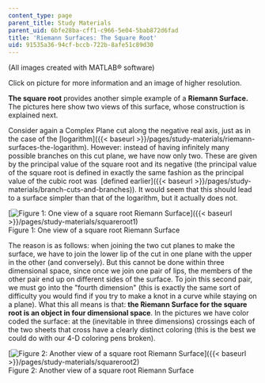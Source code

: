 ```yaml
---
content_type: page
parent_title: Study Materials
parent_uid: 6bfe28ba-cff1-c966-5e04-5bab872d6fad
title: 'Riemann Surfaces: The Square Root'
uid: 91535a36-94cf-bccb-722b-8afe51c89d30
---
```


(All images created with MATLAB® software)

Click on picture for more information and an image of higher resolution.

**The square root** provides another simple example of a **Riemann Surface.** The pictures here show two views of this surface, whose construction is explained next.

Consider again a Complex Plane cut along the negative real axis, just as in the case of the [logarithm]({{< baseurl >}}/pages/study-materials/riemann-surfaces-the-logarithm). However: instead of having infinitely many possible branches on this cut plane, we have now only two. These are given by the principal value of the square root and its negative (the principal value of the square root is defined in exactly the same fashion as the principal value of the cubic root was  [defined earlier]({{< baseurl >}}/pages/study-materials/branch-cuts-and-branches)). It would seem that this should lead to a surface simpler than that of the logarithm, but it actually does not.

[![Figure 1: One view of a square root Riemann Surface](/courses/mathematics/18-04-complex-variables-with-applications-fall-1999/study-materials/riem_sqrt_Z_bv.GIF)]({{< baseurl >}}/pages/study-materials/squareroot1)  
Figure 1: One view of a square root Riemann Surface

The reason is as follows: when joining the two cut planes to make the surface, we have to join the lower lip of the cut in one plane with the upper in the other (and conversely). But this cannot be done within three dimensional space, since once we join one pair of lips, the members of the other pair end up on different sides of the surface. To join this second pair, we must go into the "fourth dimension" (this is exactly the same sort of difficulty you would find if you try to make a knot in a curve while staying on a plane). What this all means is that: **the Riemann Surface for the square root is an object in four dimensional space**. In the pictures we have color coded the surface: at the (inevitable in three dimensions) crossings each of the two sheets that cross have a clearly distinct coloring (this is the best we could do with our 4-D coloring pens broken).

[![Figure 2: Another view of a square root Riemann Surface](/courses/mathematics/18-04-complex-variables-with-applications-fall-1999/study-materials/riem_sqrt_Z_sv.GIF)]({{< baseurl >}}/pages/study-materials/squareroot2)  
Figure 2: Another view of a square root Riemann Surface